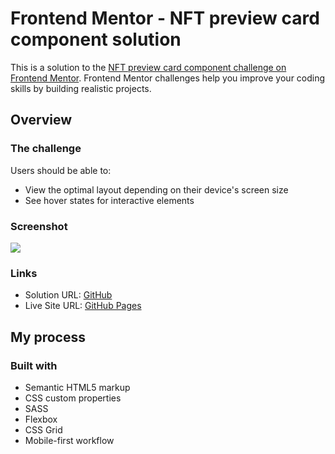 # Frontend Mentor - NFT preview card component solution

This is a solution to the [NFT preview card component challenge on Frontend Mentor](https://www.frontendmentor.io/challenges/nft-preview-card-component-SbdUL_w0U). Frontend Mentor challenges help you improve your coding skills by building realistic projects. 

## Overview

### The challenge

Users should be able to:

- View the optimal layout depending on their device's screen size
- See hover states for interactive elements

### Screenshot

![](./screenshot.jpg)

### Links

- Solution URL: [GitHub](https://github.com/rradiohysteria/nft-preview-card-component)
- Live Site URL: [GitHub Pages](https://rradiohysteria.github.io/nft-preview-card-component/)

## My process

### Built with

- Semantic HTML5 markup
- CSS custom properties
- SASS
- Flexbox
- CSS Grid
- Mobile-first workflow

